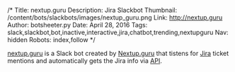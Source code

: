 /*
Title: nextup.guru
Description: Jira Slackbot
Thumbnail: /content/bots/slackbots/images/nextup_guru.png
Link: http://nextup.guru
Author: botsheeter.py
Date: April 28, 2016
Tags: slack,slackbot,bot,inactive,interactive,jira,chatbot,trending,nextupguru
Nav: hidden
Robots: index,follow
*/

[nextup.guru](http://nextup.guru) is a Slack bot created by [Nextup.guru](https://twitter.com/nextupguru) that tistens for [Jira](https://en.wikipedia.org/wiki/Jira_(software)) ticket mentions and automatically gets the Jira info via [API](https://simple.wikipedia.org/wiki/Application_programming_interface).
